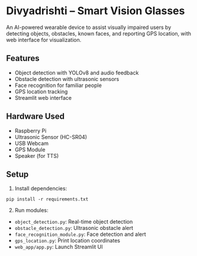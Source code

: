 # Divyadrishti – Smart Vision Glasses

An AI-powered wearable device to assist visually impaired users by detecting objects, obstacles, known faces, and reporting GPS location, with web interface for visualization.

## Features
- Object detection with YOLOv8 and audio feedback
- Obstacle detection with ultrasonic sensors
- Face recognition for familiar people
- GPS location tracking
- Streamlit web interface

## Hardware Used
- Raspberry Pi
- Ultrasonic Sensor (HC-SR04)
- USB Webcam
- GPS Module
- Speaker (for TTS)

## Setup
1. Install dependencies:
```
pip install -r requirements.txt
```
2. Run modules:
- `object_detection.py`: Real-time object detection
- `obstacle_detection.py`: Ultrasonic obstacle alert
- `face_recognition_module.py`: Face detection and alert
- `gps_location.py`: Print location coordinates
- `web_app/app.py`: Launch Streamlit UI
